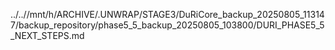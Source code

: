 ../..//mnt/h/ARCHIVE/.UNWRAP/STAGE3/DuRiCore_backup_20250805_113147/backup_repository/phase5_5_backup_20250805_103800/DURI_PHASE5_5_NEXT_STEPS.md